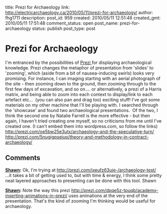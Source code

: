 title: Prezi for Archaeology
link: http://electricarchaeology.ca/2010/05/11/prezi-for-archaeology/
author: fhg1711
description: 
post_id: 959
created: 2010/05/11 12:51:48
created_gmt: 2010/05/11 17:51:48
comment_status: open
post_name: prezi-for-archaeology
status: publish
post_type: post

# Prezi for Archaeology

I'm entranced by the possibilities of [Prezi ](http://prezi.com)for displaying archaeological knowledge. Prezi changes the metaphor of presentation from 'slides' to 'zooming', which (aside from a bit of nausea-inducing swirls) looks very promising. For instance, I can imaging starting with an aerial photograph of the site - then zooming down to the ground, then zooming through to the first few days of excavation, and so on.... or alternatively, a prezi of a Harris matrix, and being able to zoom into each context to display/link to each artefact etc...  (you can also pan and drag too) exciting stuff! I've got some materials on my other machine that I'll be playing with. I searched through the 'showcase' and found two archaeological presentations.  Of the two, I think the second one by Natalie Farrell is the more effective - but then again, I haven't tried creating one myself, so no criticisms from me until I've created one. (I can't embed them into wordpress.com, so follow the links) <http://prezi.com/oe5bw25e3utx/archaeology-and-the-speculative-turn/> <http://prezi.com/5nugigpseiup/theory-and-methodology-in-contract-archaeology/>

## Comments

**[Shawn](#3224 "2010-05-11 13:31:43"):** Ok, I'm trying at http://prezi.com/jxeufz63uje-/archaeology-test/ ...it takes a bit of getting used to, but with time & energy, I think some pretty neat layered approaches to presenting can be done with this tool. Shawn

**[Shawn](#3225 "2010-05-11 15:03:38"):** Note the way this prezi http://prezi.com/dpqe5z-tpuqb/academy-inserting-animations-in-prezi/ uses animations at the very end of the presentation. That's the kind of zooming I'm thinking would be useful for archaeology.

